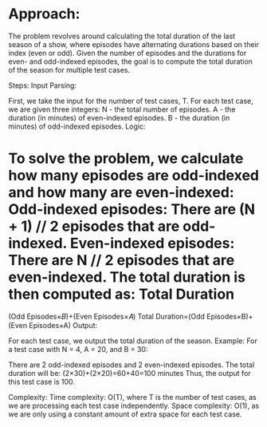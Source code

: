 # Approach:
The problem revolves around calculating the total duration of the last season of a show, where episodes have alternating durations based on their index (even or odd). Given the number of episodes and the durations for even- and odd-indexed episodes, the goal is to compute the total duration of the season for multiple test cases.

Steps:
Input Parsing:

First, we take the input for the number of test cases, T.
For each test case, we are given three integers:
N - the total number of episodes.
A - the duration (in minutes) of even-indexed episodes.
B - the duration (in minutes) of odd-indexed episodes.
Logic:

To solve the problem, we calculate how many episodes are odd-indexed and how many are even-indexed:
Odd-indexed episodes: There are (N + 1) // 2 episodes that are odd-indexed.
Even-indexed episodes: There are N // 2 episodes that are even-indexed.
The total duration is then computed as:
Total Duration
=
(Odd Episodes×𝐵)+(Even Episodes×𝐴)
Total Duration=(Odd Episodes×B)+(Even Episodes×A)
Output:

For each test case, we output the total duration of the season.
Example:
For a test case with N = 4, A = 20, and B = 30:

There are 2 odd-indexed episodes and 2 even-indexed episodes.
The total duration will be:
(2×30)+(2×20)=60+40=100 minutes
Thus, the output for this test case is 100.

Complexity:
Time complexity: O(T), where T is the number of test cases, as we are processing each test case independently.
Space complexity: O(1), as we are only using a constant amount of extra space for each test case.
